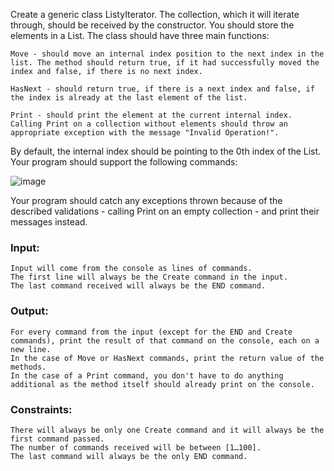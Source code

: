 Create a generic class ListyIterator. The collection, which it will iterate through, should be received by the constructor. You should store the elements in a List. The class should have three main functions:

	Move - should move an internal index position to the next index in the list. The method should return true, if it had successfully moved the index and false, if there is no next index.

	HasNext - should return true, if there is a next index and false, if the index is already at the last element of the list.

	Print - should print the element at the current internal index. Calling Print on a collection without elements should throw an appropriate exception with the message "Invalid Operation!". 

By default, the internal index should be pointing to the 0th index of the List. Your program should support the following commands:

![image](https://user-images.githubusercontent.com/45227327/219971613-78b576c2-180b-4f92-a0ce-02b1787aa0be.png)

Your program should catch any exceptions thrown because of the described validations - calling Print on an empty collection - and print their messages instead.

### Input:

	Input will come from the console as lines of commands. 
	The first line will always be the Create command in the input. 
	The last command received will always be the END command.

### Output:

	For every command from the input (except for the END and Create commands), print the result of that command on the console, each on a new line. 
	In the case of Move or HasNext commands, print the return value of the methods.
	In the case of a Print command, you don't have to do anything additional as the method itself should already print on the console.

### Constraints:

	There will always be only one Create command and it will always be the first command passed.
	The number of commands received will be between [1…100].
	The last command will always be the only END command.
